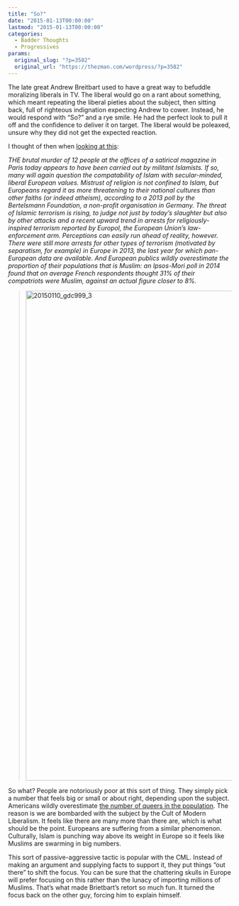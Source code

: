 ```yaml
---
title: "So?"
date: "2015-01-13T00:00:00"
lastmod: "2015-01-13T00:00:00"
categories:
  - Badder Thoughts
  - Progressives
params:
  original_slug: "?p=3582"
  original_url: "https://thezman.com/wordpress/?p=3582"
---
```


The late great Andrew Breitbart used to have a great way to befuddle
moralizing liberals in TV. The liberal would go on a rant about
something, which meant repeating the liberal pieties about the subject,
then sitting back, full of righteous indignation expecting Andrew to
cower. Instead, he would respond with “So?” and a rye smile. He had the
perfect look to pull it off and the confidence to deliver it on
target. The liberal would be poleaxed, unsure why they did not get the
expected reaction.

I thought of then when <a
href="http://www.economist.com/blogs/graphicdetail/2015/01/daily-chart-2?utm_content=bufferf3865&amp;utm_medium=social&amp;utm_source=twitter.com&amp;utm_campaign=buffer"
rel="noopener" target="_blank">looking at this</a>:

*THE brutal murder of 12 people at the offices of a satirical magazine
in Paris today appears to have been carried out by militant Islamists.
If so, many will again question the compatability of Islam with
secular-minded, liberal European values. Mistrust of religion is not
confined to Islam, but Europeans regard it as more threatening to their
national cultures than other faiths (or indeed atheism), according to a
2013 poll by the Bertelsmann Foundation, a non-profit organisation in
Germany. The threat of Islamic terrorism is rising, to judge not just by
today’s slaughter but also by other attacks and a recent upward trend in
arrests for religiously-inspired terrorism reported by Europol, the
European Union’s law-enforcement arm. Perceptions can easily run ahead
of reality, however. There were still more arrests for other types of
terrorism (motivated by separatism, for example) in Europe in 2013, the
last year for which pan-European data are available. And European
publics wildly overestimate the proportion of their populations that is
Muslim: an Ipsos-Mori poll in 2014 found that on average French
respondents thought 31% of their compatriots were Muslim, against an
actual figure closer to 8%.*

> [<img
> src="http://thezman.com/wordpress/wp-content/uploads/2015/01/20150110_gdc999_31.png"
> class="aligncenter size-full wp-image-3587" decoding="async"
> sizes="(max-width: 600px) 100vw, 600px"
> srcset="https://thezman.com/wordpress/wp-content/uploads/2015/01/20150110_gdc999_31.png 600w, https://thezman.com/wordpress/wp-content/uploads/2015/01/20150110_gdc999_31-163x300.png 163w, https://thezman.com/wordpress/wp-content/uploads/2015/01/20150110_gdc999_31-557x1024.png 557w"
> width="600" height="1103" alt="20150110_gdc999_3" />](http://thezman.com/wordpress/wp-content/uploads/2015/01/20150110_gdc999_31.png)

So what? People are notoriously poor at this sort of thing. They simply
pick a number that feels big or small or about right, depending upon the
subject. Americans wildly overestimate <a
href="http://www.theatlantic.com/politics/archive/2012/05/americans-have-no-idea-how-few-gay-people-there-are/257753/"
rel="noopener" target="_blank">the number of queers in the
population</a>. The reason is we are bombarded with the subject by the
Cult of Modern Liberalism. It feels like there are many more than there
are, which is what should be the point. Europeans are suffering from a
similar phenomenon. Culturally, Islam is punching way above its weight
in Europe so it feels like Muslims are swarming in big numbers.

This sort of passive-aggressive tactic is popular with the CML. Instead
of making an argument and supplying facts to support it, they put things
“out there” to shift the focus. You can be sure that the chattering
skulls in Europe will prefer focusing on this rather than the lunacy of
importing millions of Muslims. That’s what made Brietbart’s retort so
much fun. It turned the focus back on the other guy, forcing him to
explain himself.
